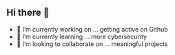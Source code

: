 ## Hi there 👋

- 🔭 I’m currently working on ... getting active on Github
- 🌱 I’m currently learning ... more cybersecurity 
- 👯 I’m looking to collaborate on ... meaningful projects



